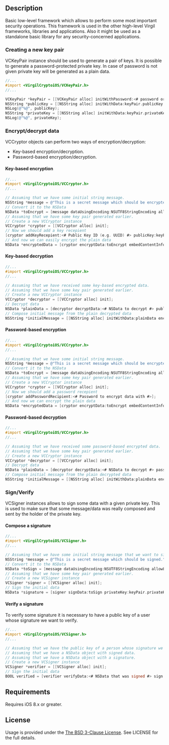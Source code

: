 ## Description

Basic low-level framework which allows to perform some most important security operations. This framework is used in the other high-level Virgil frameworks, libraries and applications. Also it might be used as a standalone basic library for any security-concerned applications.

### Creating a new key pair

VCKeyPair instance should be used to generate a pair of keys. It is possible to generate a password-protected private key. In case of password is not given private key will be generated as a plain data. 

```objective-c
//...
#import <VirgilCryptoiOS/VCKeyPair.h>
//...

VCKeyPair *keyPair = [[VCKeyPair alloc] initWithPassword:<# password or nil #>];
NSString *publicKey = [[NSString alloc] initWithData:keyPair.publicKey encoding:NSUTF8StringEncoding];
NSLog(@"%@", publicKey);
NSString *privateKey = [[NSString alloc] initWithData:keyPair.privateKey encoding:NSUTF8StringEncoding];
NSLog(@"%@", privateKey);
```

### Encrypt/decrypt data

VCCryptor objects can perform two ways of encryption/decryption:

- Key-based encryption/decryption.
- Password-based encryption/decryption.

#### Key-based encryption

```objective-c
//...
#import <VirgilCryptoiOS/VCCryptor.h>
//...

// Assuming that we have some initial string message.
NSString *message = @"This is a secret message which should be encrypted.";
// Convert it to the NSData
NSData *toEncrypt = [message dataUsingEncoding:NSUTF8StringEncoding allowLossyConversion:NO];
// Assuming that we have some key pair generated earlier.
// Create a new VCCryptor instance
VCCryptor *cryptor = [[VCCryptor alloc] init];
// Now we should add a key recepient
[cryptor addKeyRecepient:<# Public Key ID (e.g. UUID) #> publicKey:keyPair.publicKey];
// And now we can easily encrypt the plain data
NSData *encryptedData = [cryptor encryptData:toEncrypt embedContentInfo:@YES];
```

#### Key-based decryption

```objective-c
//...
#import <VirgilCryptoiOS/VCCryptor.h>
//...

// Assuming that we have received some key-based encrypted data.
// Assuming that we have some key pair generated earlier.
// Create a new VCCryptor instance
VCCryptor *decryptor = [[VCCryptor alloc] init];
// Decrypt data
NSData *plainData = [decryptor decryptData:<# NSData to decrypt #> publicKeyId:<# Public Key ID (e.g. UUID) #> privateKey:keyPair.privateKey keyPassword:<# Private key password or nil #>];
// Compose initial message from the plain decrypted data
NSString *initialMessage = [[NSString alloc] initWithData:plainData encoding:NSUTF8StringEncoding];
```

#### Password-based encryption

```objective-c
//...
#import <VirgilCryptoiOS/VCCryptor.h>
//...

// Assuming that we have some initial string message.
NSString *message = @"This is a secret message which should be encrypted with password-based encryption.";
// Convert it to the NSData
NSData *toEncrypt = [message dataUsingEncoding:NSUTF8StringEncoding allowLossyConversion:NO];
// Assuming that we have some key pair generated earlier.
// Create a new VCCryptor instance
VCCryptor *cryptor = [[VCCryptor alloc] init];
// Now we should add a password recepient
[cryptor addPasswordRecipient:<# Password to encrypt data with #>];
// And now we can encrypt the plain data
NSData *encryptedData = [cryptor encryptData:toEncrypt embedContentInfo:@YES];
```

#### Password-based decryption

```objective-c
//...
#import <VirgilCryptoiOS/VCCryptor.h>
//...

// Assuming that we have received some password-based encrypted data.
// Assuming that we have some key pair generated earlier.
// Create a new VCCryptor instance
VCCryptor *decryptor = [[VCCryptor alloc] init];
// Decrypt data
NSData *plainData = [decryptor decryptData:<# NSData to decrypt #> password:<# Password used to encrypt the data #>];
// Compose initial message from the plain decrypted data
NSString *initialMessage = [[NSString alloc] initWithData:plainData encoding:NSUTF8StringEncoding];
```

### Sign/Verify

VCSigner instances allows to sign some data with a given private key. This is used to make sure that some message/data was really composed and sent by the holder of the private key.

#### Compose a signature

```objective-c
//...
#import <VirgilCryptoiOS/VCSigner.h>
//...

// Assuming that we have some initial string message that we want to sign.
NSString *message = @"This is a secret message which should be signed.";
// Convert it to the NSData
NSData *toSign = [message dataUsingEncoding:NSUTF8StringEncoding allowLossyConversion:NO];
// Assuming that we have some key pair generated earlier.
// Create a new VCSigner instance
VCSigner *signer = [[VCSigner alloc] init];
// Sign the initial data
NSData *signature = [signer signData:toSign privateKey:keyPair.privateKey keyPassword:<# Private key password or nil #>];
```

#### Verify a signature

To verify some signature it is necessary to have a public key of a user whose signature we want to verify. 

```objective-c
//...
#import <VirgilCryptoiOS/VCSigner.h>
//...

// Assuming that we have the public key of a person whose signature we need to verify
// Assuming that we have a NSData object with signed data.
// Assuming that we have a NSData object with a signature.
// Create a new VCSigner instance
VCSigner *verifier = [[VCSigner alloc] init];
// Sign the initial data
BOOL verified = [verifier verifyData:<# NSData that was signed #> sign:<# NSData with the signature #> publicKey:<# NSData with public key #>];
```

## Requirements

Requires iOS 8.x or greater.

## License

Usage is provided under the [The BSD 3-Clause License](http://opensource.org/licenses/BSD-3-Clause). See LICENSE for the full details.